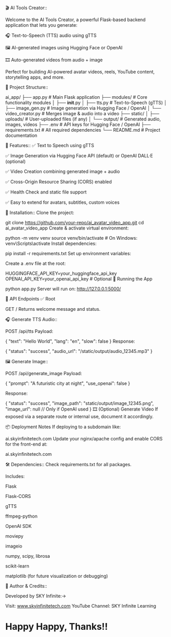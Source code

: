 🎬 AI Tools Creator::

Welcome to the AI Tools Creator, a powerful Flask-based backend application that lets you generate:

🎧 Text-to-Speech (TTS) audio using gTTS

🖼️ AI-generated images using Hugging Face or OpenAI

🎞️ Auto-generated videos from audio + image

Perfect for building AI-powered avatar videos, reels, YouTube content, storytelling apps, and more.

📁 Project Structure::

ai_app/
├── app.py                  # Main Flask application
├── modules/                # Core functionality modules
│   ├── __init__.py
│   ├── tts.py              # Text-to-Speech (gTTS)
│   ├── image_gen.py        # Image generation via Hugging Face / OpenAI
│   └── video_creator.py    # Merges image & audio into a video
├── static/
│   ├── uploads/            # User-uploaded files (if any)
│   └── output/             # Generated audio, images, videos
├── .env                    # API keys for Hugging Face / OpenAI
├── requirements.txt        # All required dependencies
└── README.md               # Project documentation

🚀 Features::
✅ Text to Speech using gTTS

✅ Image Generation via Hugging Face API (default) or OpenAI DALL·E (optional)

✅ Video Creation combining generated image + audio

✅ Cross-Origin Resource Sharing (CORS) enabled

✅ Health Check and static file support

✅ Easy to extend for avatars, subtitles, custom voices

🔧 Installation::
Clone the project:

git clone https://github.com/your-repo/ai_avatar_video_app.git
cd ai_avatar_video_app
Create & activate virtual environment:


python -m venv venv
source venv/bin/activate      # On Windows: venv\Scripts\activate
Install dependencies:


pip install -r requirements.txt
Set up environment variables:

Create a .env file at the root:


HUGGINGFACE_API_KEY=your_huggingface_api_key
OPENAI_API_KEY=your_openai_api_key  # Optional
🧪 Running the App

python app.py
Server will run on: http://127.0.0.1:5000/

🔌 API Endpoints
✅ Root

GET /
Returns welcome message and status.

🎧 Generate TTS Audio::

POST /api/tts
Payload:

{
  "text": "Hello World",
  "lang": "en",
  "slow": false
}
Response:


{
  "status": "success",
  "audio_url": "/static/output/audio_12345.mp3"
}

🖼️ Generate Image::

POST /api/generate_image
Payload:


{
  "prompt": "A futuristic city at night",
  "use_openai": false
}

Response:


{
  "status": "success",
  "image_path": "static/output/image_12345.png",
  "image_url": null  // Only if OpenAI used
}
🎞️ (Optional) Generate Video
If exposed via a separate route or internal use, document it accordingly.

📦 Deployment Notes
If deploying to a subdomain like:


ai.skyinfinitetech.com
Update your nginx/apache config and enable CORS for the front-end at:


ai.skyinfinitetech.com

🛠 Dependencies::
Check requirements.txt for all packages.

Includes:

Flask

Flask-CORS

gTTS

ffmpeg-python

OpenAI SDK

moviepy

imageio

numpy, scipy, librosa

scikit-learn

matplotlib (for future visualization or debugging)

🙌 Author & Credits::

Developed by SKY Infinite:->

Visit: www.skyinfinitetech.com
YouTube Channel: SKY Infinite Learning


Happy Happy, Thanks!!
=============================================
